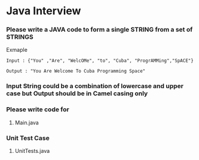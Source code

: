 # Java Interview

### Please write a JAVA code to form a single STRING from a set of STRINGS
Exmaple
```
Input : {"You" ,"Are", "WelcOMe", "to", "Cuba", "ProgrAMMing","SpACE"} 

Output : "You Are Welcome To Cuba Programming Space"
```
### Input String could be a combination of lowercase and upper case but Output should be in Camel casing only



### Please write code for
1) Main.java
### Unit Test Case
1) UnitTests.java